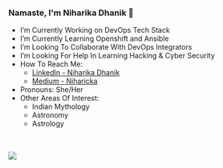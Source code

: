 ### Namaste, I'm Niharika Dhanik 🙏


- I’m Currently Working on DevOps Tech Stack
- I’m Currently Learning Openshift and Ansible
- I’m Looking To Collaborate With DevOps Integrators
- I’m Looking For Help In Learning Hacking & Cyber Security
- How To Reach Me: 
    - [LinkedIn -  Niharika Dhanik](https://www.linkedin.com/in/niharika-dhanik)
    - [Medium - Niharicka](https://niharicka.medium.com/)
- Pronouns: She/Her
- Other Areas Of Interest: 
    - Indian Mythology
    - Astronomy
    - Astrology


<br><br>
<img src= "https://github-readme-stats.vercel.app/api?username=niharicka2602&&show_icons=true&title_color=ffffff&icon_color=bb2acf&text_color=daf7dc&bg_color=151515">

